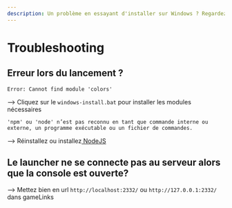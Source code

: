 ```yaml
---
description: Un problème en essayant d'installer sur Windows ? Regardez ici
---
```


# Troubleshooting

## Erreur lors du lancement ?

```text
Error: Cannot find module 'colors'
```

--&gt; Cliquez sur le `windows-install.bat` pour installer les modules nécessaires

```text
'npm' ou 'node' n’est pas reconnu en tant que commande interne ou externe, un programme exécutable ou un fichier de commandes.
```

--&gt; Réinstallez ou installez[ NodeJS](https://nodejs.org/)

## Le launcher ne se connecte pas au serveur alors que la console est ouverte?

--&gt; Mettez bien en url `http://localhost:2332/` ou `http://127.0.0.1:2332/` dans gameLinks 



